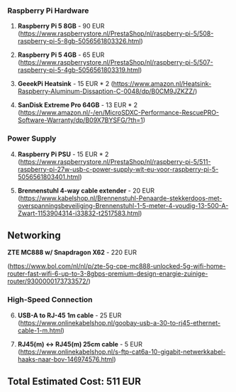 ### Raspberry Pi Hardware
1. **Raspberry Pi 5 8GB** - 90 EUR
(https://www.raspberrystore.nl/PrestaShop/nl/raspberry-pi-5/508-raspberry-pi-5-8gb-5056561803326.html)

1. **Raspberry Pi 5 4GB** - 65 EUR
(https://www.raspberrystore.nl/PrestaShop/nl/raspberry-pi-5/507-raspberry-pi-5-4gb-5056561803319.html)

2. **GeeekPi Heatsink** - 15 EUR * 2
(https://www.amazon.nl/Heatsink-Raspberry-Aluminum-Dissaption-C-0048/dp/B0CM9JZKZZ/)

3. **SanDisk Extreme Pro 64GB** - 13 EUR * 2
(https://www.amazon.nl/-/en/MicroSDXC-Performance-RescuePRO-Software-Warranty/dp/B09X7BYSFG/?th=1)

### Power Supply
4. **Raspberry Pi PSU** - 15 EUR * 2
(https://www.raspberrystore.nl/PrestaShop/nl/raspberry-pi-5/511-raspberry-pi-27w-usb-c-power-supply-wit-eu-voor-raspberry-pi-5-5056561803401.html)

5. **Brennenstuhl 4-way cable extender** - 20 EUR
(https://www.kabelshop.nl/Brennenstuhl-Penaarde-stekkerdoos-met-overspanningsbeveiliging-Brennenstuhl-1-5-meter-4-voudig-13-500-A-Zwart-1153904314-i33832-t2517583.html)

## Networking
**ZTE MC888 w/ Snapdragon X62** - 220 EUR

(https://www.bol.com/nl/nl/p/zte-5g-cpe-mc888-unlocked-5g-wifi-home-router-fast-wifi-6-up-to-3-8gbps-premium-design-enargie-zuinige-router/9300000173733572/)

### High-Speed Connection
6. **USB-A to RJ-45 1m cable** - 25 EUR
(https://www.onlinekabelshop.nl/goobay-usb-a-30-to-rj45-ethernet-cable-1-m.html)

7. **RJ45(m) <-> RJ45(m) 25cm cable** - 5 EUR
(https://www.onlinekabelshop.nl/s-ftp-cat6a-10-gigabit-netwerkkabel-haaks-naar-bov-146974576.html)

## Total Estimated Cost: 511 EUR
